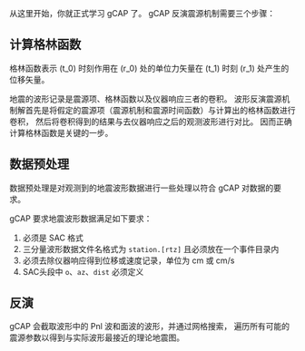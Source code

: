 从这里开始，你就正式学习 gCAP 了。
gCAP 反演震源机制需要三个步骤：

## 计算格林函数

格林函数表示 \(t_0\) 时刻作用在 \(r_0\) 处的单位力矢量在 \(t_1\) 时刻 \(r_1\) 处产生的位移矢量。

地震的波形记录是震源项、格林函数以及仪器响应三者的卷积。
波形反演震源机制解首先是将假定的震源项（震源机制和震源时间函数）与计算出的格林函数进行卷积，
然后将卷积得到的结果与去仪器响应之后的观测波形进行对比。
因而正确计算格林函数是关键的一步。

## 数据预处理

数据预处理是对观测到的地震波形数据进行一些处理以符合 gCAP 对数据的要求。

gCAP 要求地震波形数据满足如下要求：

1. 必须是 SAC 格式
2. 三分量波形数据文件名格式为 `station.[rtz]` 且必须放在一个事件目录内
3. 必须去除仪器响应得到位移或速度记录，单位为 cm 或 cm/s
4. SAC头段中 `o`、`az`、`dist` 必须定义

## 反演

gCAP 会截取波形中的 Pnl 波和面波的波形，并通过网格搜索，
遍历所有可能的震源参数以得到与实际波形最接近的理论地震图。
